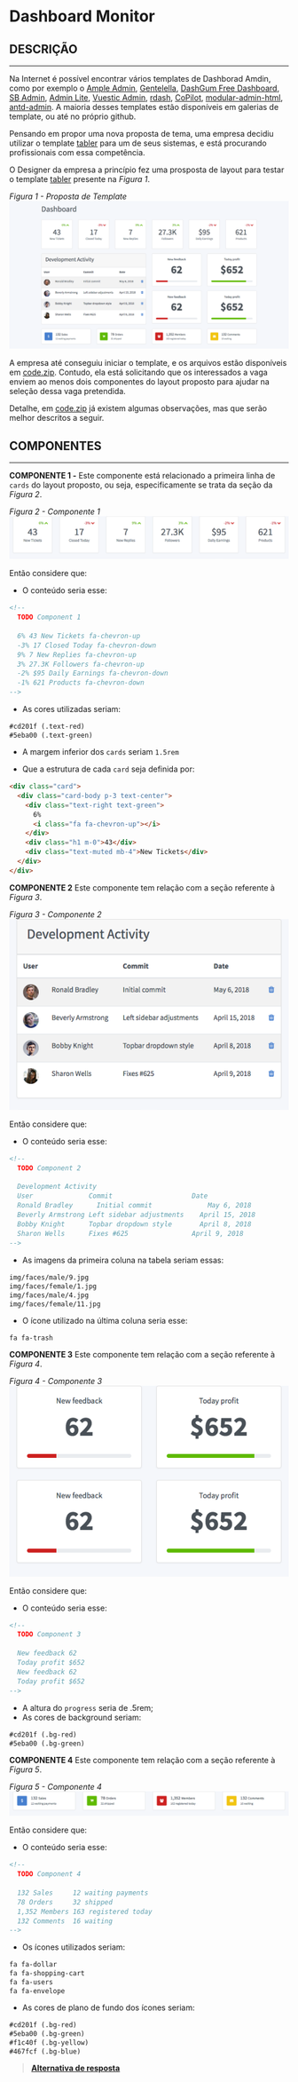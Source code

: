 # Dashboard Monitor

## DESCRIÇÃO
---

Na Internet é possível encontrar vários templates de Dashborad Amdin, como por exemplo o [Ample Admin](https://wrappixel.com/ampleadmin/), [Gentelella](https://github.com/puikinsh/gentelella), [DashGum Free Dashboard](http://blacktie.co/2014/07/dashgum-free-dashboard/), [SB Admin](https://github.com/BlackrockDigital/startbootstrap-sb-admin-2), [Admin Lite](https://adminlte.io), [Vuestic Admin](https://github.com/epicmaxco/vuestic-admin), [rdash](https://github.com/rdash/rdash-angular), [CoPilot](https://github.com/misterGF/CoPilot), [modular-admin-html](https://modularcode.io/modular-admin-html/), [antd-admin](https://github.com/zuiidea/antd-admin). A maioria desses templates estão disponíveis em galerias de template, ou até no próprio github.

Pensando em propor uma nova proposta de tema, uma empresa decidiu utilizar o template [tabler](https://tabler.github.io/tabler/) para um de seus sistemas, e está procurando profissionais com essa competência.

O Designer da empresa a princípio fez uma prosposta de layout para testar o template [tabler](https://tabler.github.io/tabler/) presente na *Figura 1*.

*Figura 1 - Proposta de Template*
![Layout](assets/layout.png)

A empresa até conseguiu iniciar o template, e os arquivos estão disponíveis em [code.zip](code.zip). Contudo, ela está solicitando que os interessados a vaga enviem ao menos dois componentes do layout proposto para ajudar na seleção dessa vaga pretendida.

Detalhe, em [code.zip](code.zip) já existem algumas observações, mas que serão melhor descritos a seguir.

## COMPONENTES
---

**COMPONENTE 1 -** Este componente está relacionado a primeira linha de `cards` do layout proposto, ou seja, especificamente se trata da seção da *Figura 2*.

*Figura 2 - Componente 1*
![Layout](assets/component1.png)

Então considere que:

* O conteúdo seria esse:

```html
<!-- 
  TODO Component 1 
  
  6% 43 New Tickets fa-chevron-up
  -3% 17 Closed Today fa-chevron-down
  9% 7 New Replies fa-chevron-up
  3% 27.3K Followers fa-chevron-up
  -2% $95 Daily Earnings fa-chevron-down
  -1% 621 Products fa-chevron-down
-->
```

* As cores utilizadas seriam:

```
#cd201f (.text-red)
#5eba00 (.text-green)
```

* A margem inferior dos `cards` seriam `1.5rem`

* Que a estrutura de cada `card` seja definida por:

```html
<div class="card">
  <div class="card-body p-3 text-center">
    <div class="text-right text-green">
      6%
      <i class="fa fa-chevron-up"></i>
    </div>
    <div class="h1 m-0">43</div>
    <div class="text-muted mb-4">New Tickets</div>
  </div>
</div>
```

**COMPONENTE 2** Este componente tem relação com a seção referente à *Figura 3*.

*Figura 3 - Componente 2*
![Layout](assets/component2.png)

Então considere que:

* O conteúdo seria esse:

```html
<!-- 
  TODO Component 2

  Development Activity
  User	            Commit	                  Date	
  Ronald Bradley	  Initial commit	          May 6, 2018	
  Beverly Armstrong	Left sidebar adjustments	April 15, 2018	
  Bobby Knight	    Topbar dropdown style	    April 8, 2018	
  Sharon Wells	    Fixes #625	              April 9, 2018	 
-->
```

* As imagens da primeira coluna na tabela seriam essas:

```
img/faces/male/9.jpg
img/faces/female/1.jpg
img/faces/male/4.jpg
img/faces/female/11.jpg
```

* O ícone utilizado na última coluna seria esse:

```
fa fa-trash
```

**COMPONENTE 3** Este componente tem relação com a seção referente à *Figura 4*.

*Figura 4 - Componente 3*
![Layout](assets/component3.png)

Então considere que:

* O conteúdo seria esse:

```html
<!-- 
  TODO Component 3
  
  New feedback 62
  Today profit $652
  New feedback 62
  Today profit $652 
-->
```

* A altura do `progress` seria de .5rem;
* As cores de background seriam:

```
#cd201f (.bg-red)
#5eba00 (.bg-green)
```

**COMPONENTE 4** Este componente tem relação com a seção referente à *Figura 5*.

*Figura 5 - Componente 4*
![Layout](assets/component4.png)

Então considere que:

* O conteúdo seria esse:

```html
<!-- 
  TODO Component 4

  132 Sales     12 waiting payments
  78 Orders     32 shipped
  1,352 Members 163 registered today
  132 Comments  16 waiting 
-->
```

* Os ícones utilizados seriam:

```
fa fa-dollar
fa fa-shopping-cart
fa fa-users
fa fa-envelope
```

* As cores de plano de fundo dos ícones seriam:

```
#cd201f (.bg-red)
#5eba00 (.bg-green)
#f1c40f (.bg-yellow)
#467fcf (.bg-blue)
```

> **[Alternativa de resposta](code-response/)**